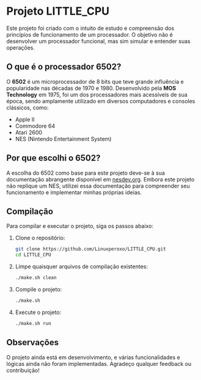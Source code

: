 # Projeto LITTLE_CPU

Este projeto foi criado com o intuito de estudo e compreensão dos princípios de funcionamento de um processador. O objetivo não é desenvolver um processador funcional, mas sim simular e entender suas operações.

## O que é o processador 6502?

O **6502** é um microprocessador de 8 bits que teve grande influência e popularidade nas décadas de 1970 e 1980. Desenvolvido pela **MOS Technology** em 1975, foi um dos processadores mais acessíveis de sua época, sendo amplamente utilizado em diversos computadores e consoles clássicos, como:

- Apple II
- Commodore 64
- Atari 2600
- NES (Nintendo Entertainment System)

## Por que escolhi o 6502?

A escolha do 6502 como base para este projeto deve-se à sua documentação abrangente disponível em [nesdev.org](https://www.nesdev.org). Embora este projeto não replique um NES, utilizei essa documentação para compreender seu funcionamento e implementar minhas próprias ideias.

## Compilação

Para compilar e executar o projeto, siga os passos abaixo:

1. Clone o repositório:
    ```bash
    git clone https://github.com/Linuxperoxo/LITTLE_CPU.git
    cd LITTLE_CPU
    ```

2. Limpe quaisquer arquivos de compilação existentes:
    ```bash
    ./make.sh clean
    ```

3. Compile o projeto:
    ```bash
    ./make.sh
    ```

4. Execute o projeto:
    ```bash
    ./make.sh run
    ```

## Observações

O projeto ainda está em desenvolvimento, e várias funcionalidades e lógicas ainda não foram implementadas. Agradeço qualquer feedback ou contribuição!


